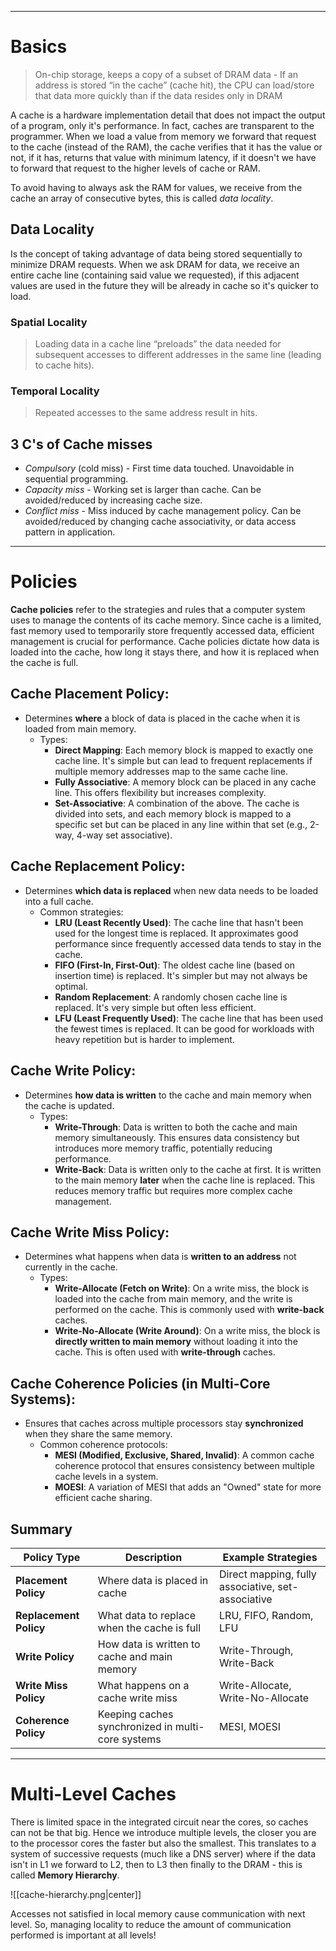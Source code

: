 ***
# Basics

> On-chip storage, keeps a copy of a subset of DRAM data - If an address is stored “in the cache” (cache hit), the CPU can load/store that data more quickly than if the data resides only in DRAM

A cache is a hardware implementation detail that does not impact the output of a program, only it's performance. In fact, caches are transparent to the programmer.
When we load a value from memory we forward that request to the cache (instead of the RAM), the cache verifies that it has the value or not, if it has, returns that value with minimum latency, if it doesn't we have to forward that request to the higher levels of cache or RAM. 

To avoid having to always ask the RAM for values, we receive from the cache an array of consecutive bytes, this is called *data locality*.
## Data Locality

Is the concept of taking advantage of data being stored sequentially to minimize DRAM requests. When we ask DRAM for data, we receive an entire cache line (containing said value we requested), if this adjacent values are used in the future they will be already in cache so it's quicker to load.
### Spatial Locality
>Loading data in a cache line “preloads” the data needed for subsequent accesses to different addresses in the same line (leading to cache hits).
### Temporal Locality
>Repeated accesses to the same address result in hits.

## 3 C's of Cache misses
- *Compulsory* (cold miss) - First time data touched. Unavoidable in sequential programming.
- *Capacity miss* - Working set is larger than cache. Can be avoided/reduced by increasing cache size.
- *Conflict miss* - Miss induced by cache management policy. Can be avoided/reduced by changing cache associativity, or data access pattern in application.
***
# Policies

**Cache policies** refer to the strategies and rules that a computer system uses to manage the contents of its cache memory. Since cache is a limited, fast memory used to temporarily store frequently accessed data, efficient management is crucial for performance. Cache policies dictate how data is loaded into the cache, how long it stays there, and how it is replaced when the cache is full.

## **Cache Placement Policy**:
- Determines **where** a block of data is placed in the cache when it is loaded from main memory.
    - Types:
        - **Direct Mapping**: Each memory block is mapped to exactly one cache line. It's simple but can lead to frequent replacements if multiple memory addresses map to the same cache line.
        - **Fully Associative**: A memory block can be placed in any cache line. This offers flexibility but increases complexity.
        - **Set-Associative**: A combination of the above. The cache is divided into sets, and each memory block is mapped to a specific set but can be placed in any line within that set (e.g., 2-way, 4-way set associative).
## **Cache Replacement Policy**:
- Determines **which data is replaced** when new data needs to be loaded into a full cache.
    - Common strategies:
        - **LRU (Least Recently Used)**: The cache line that hasn't been used for the longest time is replaced. It approximates good performance since frequently accessed data tends to stay in the cache.
        - **FIFO (First-In, First-Out)**: The oldest cache line (based on insertion time) is replaced. It's simpler but may not always be optimal.
        - **Random Replacement**: A randomly chosen cache line is replaced. It's very simple but often less efficient.
        - **LFU (Least Frequently Used)**: The cache line that has been used the fewest times is replaced. It can be good for workloads with heavy repetition but is harder to implement.
## **Cache Write Policy**:    
- Determines **how data is written** to the cache and main memory when the cache is updated.
    - Types:
        - **Write-Through**: Data is written to both the cache and main memory simultaneously. This ensures data consistency but introduces more memory traffic, potentially reducing performance.
        - **Write-Back**: Data is written only to the cache at first. It is written to the main memory **later** when the cache line is replaced. This reduces memory traffic but requires more complex cache management.
        
## **Cache Write Miss Policy**:
- Determines what happens when data is **written to an address** not currently in the cache.
    - Types:
        - **Write-Allocate (Fetch on Write)**: On a write miss, the block is loaded into the cache from main memory, and the write is performed on the cache. This is commonly used with **write-back** caches.
        - **Write-No-Allocate (Write Around)**: On a write miss, the block is **directly written to main memory** without loading it into the cache. This is often used with **write-through** caches.
        
## **Cache Coherence Policies (in Multi-Core Systems)**:
- Ensures that caches across multiple processors stay **synchronized** when they share the same memory.
    - Common coherence protocols:
        - **MESI (Modified, Exclusive, Shared, Invalid)**: A common cache coherence protocol that ensures consistency between multiple cache levels in a system.
        - **MOESI**: A variation of MESI that adds an "Owned" state for more efficient cache sharing.

## Summary
| Policy Type             | Description                                                | Example Strategies               |
|-------------------------|------------------------------------------------------------|----------------------------------|
| **Placement Policy**     | Where data is placed in cache                              | Direct mapping, fully associative, set-associative |
| **Replacement Policy**   | What data to replace when the cache is full                | LRU, FIFO, Random, LFU           |
| **Write Policy**         | How data is written to cache and main memory               | Write-Through, Write-Back        |
| **Write Miss Policy**    | What happens on a cache write miss                         | Write-Allocate, Write-No-Allocate|
| **Coherence Policy**     | Keeping caches synchronized in multi-core systems          | MESI, MOESI                      |
***
# Multi-Level Caches
There is limited space in the integrated circuit near the cores, so caches can not be that big. Hence we introduce multiple levels, the closer you are to the processor cores the faster but also the smallest.
This translates to a system of successive requests (much like a DNS server) where if the data isn't in L1 we forward to L2, then to L3 then finally to the DRAM - this is called **Memory Hierarchy**.

![[cache-hierarchy.png|center]]

Accesses not satisfied in local memory cause communication with next level. So, managing locality to reduce the amount of communication performed is important at all levels!